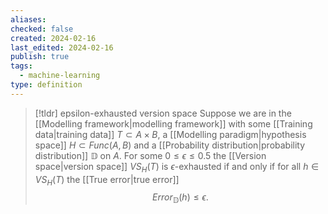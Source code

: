 ```yaml
---
aliases: 
checked: false
created: 2024-02-16
last_edited: 2024-02-16
publish: true
tags:
  - machine-learning
type: definition
---
```

>[!tldr] epsilon-exhausted version space
>Suppose we are in the [[Modelling framework|modelling framework]] with some [[Training data|training data]] $T \subset A \times B$, a [[Modelling paradigm|hypothesis space]] $H \subset Func(A,B)$ and a [[Probability distribution|probability distribution]] $\mathbb{D}$ on $A$. For some $0 \leq \epsilon \leq 0.5$ the [[Version space|version space]] $VS_H(T)$ is $\epsilon$-exhausted if and only if for all $h \in VS_H(T)$ the [[True error|true error]]
>$$Error_{\mathbb{D}}(h) \leq \epsilon.$$ 

